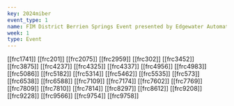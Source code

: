 ```yaml
---
key: 2024miber
event_type: 1
name: FIM District Berrien Springs Event presented by Edgewater Automation
week: 1
type: Event
---
```

[[frc1741]]
[[frc201]]
[[frc2075]]
[[frc2959]]
[[frc302]]
[[frc3452]]
[[frc3875]]
[[frc4237]]
[[frc4325]]
[[frc4337]]
[[frc4956]]
[[frc4983]]
[[frc5086]]
[[frc5182]]
[[frc5314]]
[[frc5462]]
[[frc5535]]
[[frc573]]
[[frc6538]]
[[frc6588]]
[[frc7109]]
[[frc7174]]
[[frc7602]]
[[frc7769]]
[[frc7809]]
[[frc7810]]
[[frc7814]]
[[frc8297]]
[[frc8612]]
[[frc9208]]
[[frc9228]]
[[frc9566]]
[[frc9754]]
[[frc9758]]
